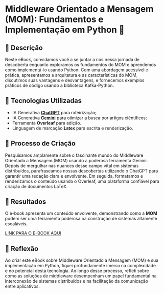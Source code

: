 # Middleware Orientado a Mensagem (MOM): Fundamentos e Implementação em Python 🌌

## 📒 Descrição
Neste eBook, convidamos você a se juntar a nós nessa jornada de descoberta enquanto exploramos os fundamentos do MOM e aprendemos como implementá-lo usando Python. Com uma abordagem acessível e prática, apresentamos a arquitetura e as características do MOM, discutimos suas vantagens e desvantagens, e fornecemos exemplos práticos de código usando a biblioteca Kafka-Python.

## 🤖 Tecnologias Utilizadas
- IA Generativa **[ChatGPT](https://chat.openai.com)** para roteirização;
- IA Generativa **[Gemini]([https://.ai](https://gemini.google.com))** para otimizar a busca por artigos ciêntificos;
- Ferramenta **Overleaf** para edição.
- Linguagem de marcação **Latex** para escrita e renderização.

## 🧐 Processo de Criação
Pesquisamos amplamente sobre o fascinante mundo do Middleware Orientado a Mensagem (MOM) usando a poderosa ferramenta Gemini. Depois de mergulhar nas nuances desse campo vital em sistemas distribuídos, parafraseamos nossas descobertas utilizando o ChatGPT para garantir uma redação clara e envolvente. Em seguida, formatamos e renderizamos o conteúdo usando o Overleaf, uma plataforma confiável para criação de documentos LaTeX.

## 🚀 Resultados
O e-book apresenta um conteúdo envolvente, demonstrando como a **MOM** podem ser uma ferramenta poderosa na construção de sistemas altamente escaláveis.

[LINK PARA O E-BOOK AQUI](https://github.com/vitorAzevedo09/lab-natty-or-not/blob/main/ebook.pdf)

## 💭 Reflexão
Ao criar este eBook sobre Middleware Orientado a Mensagem (MOM) e sua implementação em Python, fiquei profundamente imerso na complexidade e no potencial desta tecnologia. Ao longo desse processo, refleti sobre como as soluções de middleware desempenham um papel fundamental na interconexão de sistemas distribuídos e na facilitação da comunicação entre aplicativos.
